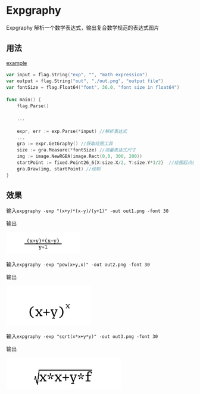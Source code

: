 # Expgraphy
Expgraphy 解析一个数学表达式，输出复合数学规范的表达式图片

## 用法

[example](https://github.com/x6uderek/expgraphy/blob/master/example.go)

```go
var input = flag.String("exp", "", "math expression")
var output = flag.String("out", "./out.png", "output file")
var fontSize = flag.Float64("font", 36.0, "font size in float64")

func main() {
	flag.Parse()

	...

	expr, err := exp.Parse(*input) //解析表达式
	...
	gra := expr.GetGraphy() //获取绘图工具
	size := gra.Measure(*fontSize) //测量表达式尺寸
	img := image.NewRGBA(image.Rect(0,0, 300, 200))
	startPoint := fixed.Point26_6{X:size.X/2, Y:size.Y*3/2}  //绘图起点在左下角
	gra.Draw(img, startPoint) //绘制
}
```

## 效果

输入`expgraphy -exp "(x+y)*(x-y)/(y+1)" -out out1.png -font 30`

输出

![geometry](https://github.com/x6uderek/expgraphy/blob/master/output/out1.png)

输入`expgraphy -exp "pow(x+y,x)" -out out2.png -font 30`

输出

![geometry](https://github.com/x6uderek/expgraphy/blob/master/output/out2.png)

输入`expgraphy -exp "sqrt(x*x+y*y)" -out out3.png -font 30`

输出

![geometry](https://github.com/x6uderek/expgraphy/blob/master/output/out3.png)